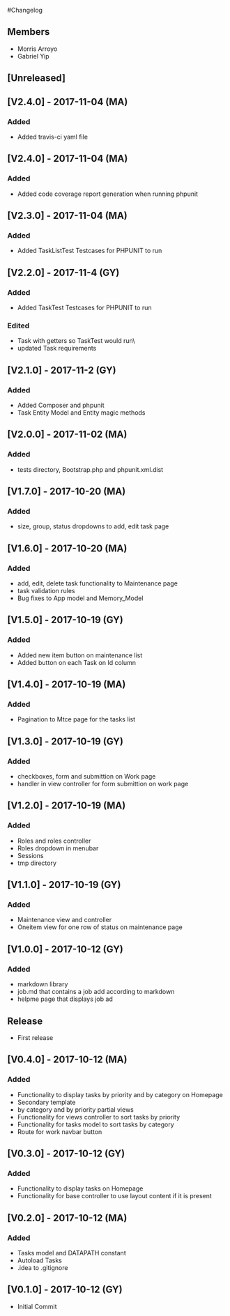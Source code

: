 #Changelog

## Members
- Morris Arroyo
- Gabriel Yip

## [Unreleased]
## [V2.4.0] - 2017-11-04 (MA)
### Added
- Added travis-ci yaml file

## [V2.4.0] - 2017-11-04 (MA)
### Added
- Added code coverage report generation when running phpunit

## [V2.3.0] - 2017-11-04 (MA)
### Added
- Added TaskListTest Testcases for PHPUNIT to run

## [V2.2.0] - 2017-11-4 (GY)
### Added
- Added TaskTest Testcases for PHPUNIT to run
### Edited
- Task with getters so TaskTest would run\
- updated Task requirements

## [V2.1.0] - 2017-11-2 (GY)
### Added
- Added Composer and phpunit
- Task Entity Model and Entity magic methods 

## [V2.0.0] - 2017-11-02 (MA)
### Added
- tests directory, Bootstrap.php and phpunit.xml.dist  

## [V1.7.0] - 2017-10-20 (MA)
### Added
- size, group, status dropdowns to add, edit task page 

## [V1.6.0] - 2017-10-20 (MA)
### Added
- add, edit, delete task functionality to Maintenance page
- task validation rules
- Bug fixes to App model and Memory_Model

## [V1.5.0] - 2017-10-19 (GY)
### Added
- Added new item button on maintenance list
- Added button on each Task on Id column

## [V1.4.0] - 2017-10-19 (MA)
### Added
- Pagination to Mtce page for the tasks list 

## [V1.3.0] - 2017-10-19 (GY)
### Added
- checkboxes, form and submittion on Work page
- handler in view controller for form submittion on work page

## [V1.2.0] - 2017-10-19 (MA)
### Added
- Roles and roles controller
- Roles dropdown in menubar
- Sessions
- tmp directory

## [V1.1.0] - 2017-10-19 (GY)
### Added
- Maintenance view and controller
- Oneitem view for one row of status on maintenance page


## [V1.0.0] - 2017-10-12 (GY)
### Added
- markdown library
- job.md that contains a job add according to markdown
- helpme page that displays job ad 
## Release
- First release

## [V0.4.0] - 2017-10-12 (MA)
### Added
- Functionality to display tasks by priority and by category on Homepage
- Secondary template 
- by category and by priority partial views
- Functionality for views controller to sort tasks by priority
- Functionality for tasks model to sort tasks by category
- Route for work navbar button


## [V0.3.0] - 2017-10-12 (GY)
### Added
- Functionality to display tasks on Homepage
- Functionality for base controller to use layout content if it is present

## [V0.2.0] - 2017-10-12 (MA)
### Added
- Tasks model and DATAPATH constant
- Autoload Tasks
- .idea to .gitignore

## [V0.1.0] - 2017-10-12 (GY)
- Initial Commit

